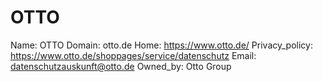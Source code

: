 
# OTTO

Name: OTTO
Domain: otto.de
Home: https://www.otto.de/
Privacy_policy: https://www.otto.de/shoppages/service/datenschutz
Email: datenschutzauskunft@otto.de
Owned_by: Otto Group

